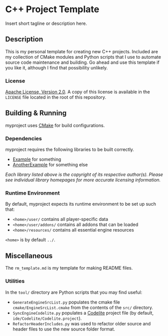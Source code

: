 # C++ Project Template

Insert short tagline or description here.

## Description

This is my personal template for creating new C++ projects. Included are my
collection of CMake modules and Python scripts that I use to automate source
code maintenance and building. Go ahead and use this template if you like it,
although I find that possibility unlikely.

### License

[Apache License, Version 2.0](http://www.apache.org/licenses/LICENSE-2.0).
A copy of this license is available in the `LICENSE` file located in the
root of this repository.

## Building & Running

myproject uses [CMake](https://cmake.org/) for build configurations.

### Dependencies

myproject requires the following libraries to be built correctly.

- [Example](http://www.example.org/)
  for something
- [AnotherExample](http://www.example.org/)
  for something else

*Each library listed above is the copyright of its respective author(s). Please
see individual library homepages for more accurate licensing information.*

### Runtime Environment

By default, myproject expects its runtime environment to be set up such that:
- `<home>/user/` contains all player-specific data
- `<home>/user/addons/` contains all addons that can be loaded
- `<home>/resources/` contains all essential engine resources

`<home>` is by default `../`.

## Miscellaneous

The `rm_template.md` is my template for making README files.

### Utilities

In the `tool/` directory are Python scripts that you may find useful:
- `GenerateEngineSrcList.py` populates the cmake file 
  `cmake/EngineSrcList.cmake` from the contents of the `src/` directory.
- `SyncEngineCodelite.py` populates a [Codelite](https://codelite.org/)
  project file (by default, `ide/Codelite/Codelite.project`).
- `RefactorHeaderIncludes.py` was used to refactor older source and header
  files to use the new source folder format.



